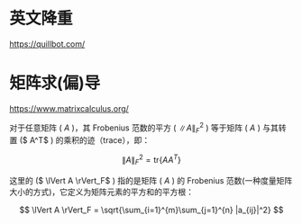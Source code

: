 



# 英文降重

https://quillbot.com/

# 矩阵求(偏)导

https://www.matrixcalculus.org/

对于任意矩阵 \( $A$ \)，其 Frobenius 范数的平方 \( $\lVert A \rVert^2_F$ \) 等于矩阵 \( $A$ \) 与其转置 \($ A^T$ \) 的乘积的迹（trace），即：

$$
\lVert A \rVert^2_F = \text{tr}\{AA^T\}
$$

这里的 \($ \lVert A \rVert_F$ \) 指的是矩阵 \( $A$ \) 的 Frobenius 范数(一种度量矩阵大小的方式)，它定义为矩阵元素的平方和的平方根：

$$
\lVert A \rVert_F = \sqrt{\sum_{i=1}^{m}\sum_{j=1}^{n} |a_{ij}|^2}
$$
